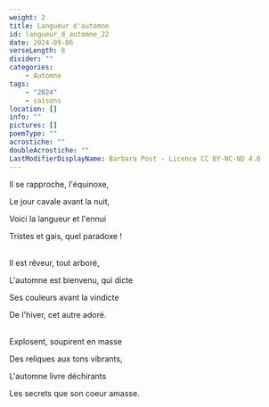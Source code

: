 ```yaml
---
weight: 2
title: Langueur d'automne
id: langueur_d_automne_22
date: 2024-09-06
verseLength: 8
divider: ""
categories:
    - Automne
tags:
    - "2024"
    - saisons
location: []
info: ""
pictures: []
poemType: ""
acrostiche: ""
doubleAcrostiche: ""
LastModifierDisplayName: Barbara Post - Licence CC BY-NC-ND 4.0
---
```

Il se rapproche, l'équinoxe,

Le jour cavale avant la nuit,

Voici la langueur et l'ennui

Tristes et gais, quel paradoxe !

 \
Il est rêveur, tout arboré,

L'automne est bienvenu, qui dicte

Ses couleurs avant la vindicte

De l'hiver, cet autre adoré.

 \
Explosent, soupirent en masse

Des reliques aux tons vibrants,

L'automne livre déchirants

Les secrets que son coeur amasse.
